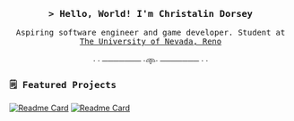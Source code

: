 <h3 align="center"><samp>&gt; Hello, World! I'm Christalin Dorsey</samp></h3>

<p align="center">
  <samp>
    Aspiring software engineer and game developer. Student at <a href="https://www.unr.edu/"> The University of Nevada, Reno </a>
  </samp>
  
  <br>
  <br>
  · · ─────── ·𖥸· ─────── · ·
</p>

<h3><samp>🗒️ Featured Projects</samp></h3>

[![Readme Card](https://github-readme-stats.vercel.app/api/pin/?username=christalind03&repo=JETRIS-Rehydrated&title_color=152238&text_color=152238&icon_color=1522380&border_color=f5f5f5&bg_color=f5f5f5)](https://github.com/christalind03/JETRIS-Rehydrated)
[![Readme Card](https://github-readme-stats.vercel.app/api/pin/?username=christalind03&repo=Clip-It&title_color=152238&text_color=152238&icon_color=1522380&border_color=f5f5f5&bg_color=f5f5f5)](https://github.com/christalind03/Clip-It)
